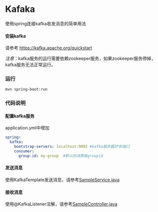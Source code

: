 Kafaka
===========================

使用spring连接kafka收发消息的简单用法


#### 安装kafka

请参考 https://kafka.apache.org/quickstart

*注意*：kafka服务的运行需要依赖zookeeper服务，如果zookeeper服务停掉，kafka服务无法正常运行。

### 运行
```bash
mvn spring-boot:run
```

### 代码说明

#### 配置kafka服务

application.yml中增加
```yml
spring:
  kafka:
    bootstrap-servers: localhost:9092 #kafka服务器IP和端口
    consumer:
      group-id: my-group  #默认的消费者groupid
```


#### 发送消息

使用KafkaTemplate发送消息，请参考[SampleService.java](src/main/java/cn/devmgr/tutorial/SampleService.java)


#### 接收消息

使用@KafkaListener注解，请参考[SampleController.java](src/main/java/cn/devmgr/tutorial/SampleController.java)